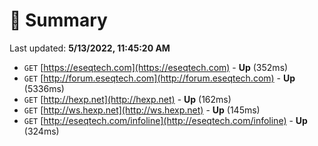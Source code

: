 # 📖 Summary
Last updated: **5/13/2022, 11:45:20 AM**

- `GET` [https://eseqtech.com](https://eseqtech.com) - **Up** (352ms)
- `GET` [http://forum.eseqtech.com](http://forum.eseqtech.com) - **Up** (5336ms)
- `GET` [http://hexp.net](http://hexp.net) - **Up** (162ms)
- `GET` [http://ws.hexp.net](http://ws.hexp.net) - **Up** (145ms)
- `GET` [http://eseqtech.com/infoline](http://eseqtech.com/infoline) - **Up** (324ms)
